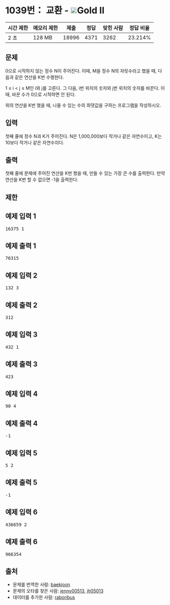 # 1039번： 교환 - <img src="https://static.solved.ac/tier_small/14.svg" style="height:20px" />Gold II


| 시간 제한 | 메모리 제한 | 제출 | 정답 | 맞힌 사람 | 정답 비율 |
| --- | --- | --- | --- | --- | --- |
| 2 초 | 128 MB | 18996 | 4371 | 3262 | 23.214% |


## 문제


0으로 시작하지 않는 정수 N이 주어진다. 이때, M을 정수 N의 자릿수라고 했을 때, 다음과 같은 연산을 K번 수행한다.

1 ≤ i < j ≤ M인 i와 j를 고른다. 그 다음, i번 위치의 숫자와 j번 위치의 숫자를 바꾼다. 이때, 바꾼 수가 0으로 시작하면 안 된다.


위의 연산을 K번 했을 때, 나올 수 있는 수의 최댓값을 구하는 프로그램을 작성하시오.




## 입력


첫째 줄에 정수 N과 K가 주어진다. N은 1,000,000보다 작거나 같은 자연수이고, K는 10보다 작거나 같은 자연수이다.




## 출력


첫째 줄에 문제에 주어진 연산을 K번 했을 때, 만들 수 있는 가장 큰 수를 출력한다. 만약 연산을 K번 할 수 없으면 -1을 출력한다.




## 제한




## 예제 입력 1


<pre>16375 1
</pre>


## 예제 출력 1


<pre>76315
</pre>




## 예제 입력 2


<pre>132 3
</pre>


## 예제 출력 2


<pre>312
</pre>




## 예제 입력 3


<pre>432 1
</pre>


## 예제 출력 3


<pre>423
</pre>




## 예제 입력 4


<pre>90 4
</pre>


## 예제 출력 4


<pre>-1
</pre>




## 예제 입력 5


<pre>5 2
</pre>


## 예제 출력 5


<pre>-1
</pre>




## 예제 입력 6


<pre>436659 2
</pre>


## 예제 출력 6


<pre>966354
</pre>






## 출처


- 문제를 번역한 사람: [baekjoon](/user/baekjoon)
- 문제의 오타를 찾은 사람: [jenny00513](/user/jenny00513), [jh05013](/user/jh05013)
- 데이터를 추가한 사람: [raboribus](/user/raboribus)




